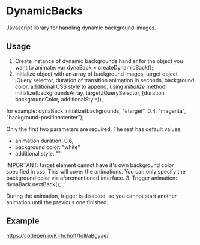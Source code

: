 # DynamicBacks
Javascript library for handling dynamic background-images.

## Usage
1. Create instance of dynamic backgrounds handler for the object you want to animate:
  var dynaBack = createDynamicBack();
2. Initialize object with an array of background images, target object jQuery selector, duration of transition animation in seconds, background color, additional CSS style to append, using _initialize_ method:
  initialize(backgroundsArray, targetJQuerySelector, [duration, backgroundColor, additionalStyle]),
  
  for example:
  dynaBack.initialize(backgrounds, "#target", 0.4, "magenta", "background-position:center");
  
Only the first two parameters are required. The rest has default values:
  - animation duration: 0.6,
  - background color: "white"
  - additional style: ""
  
IMPORTANT: target element cannot have it's own background color specified in css. This will cover the animations. You can only specify the background color via aforementioned interface.
3. Trigger animation:
  dynaBack.nextBack();
  
  During the animation, trigger is disabled, so you cannot start another animation until the previous one finished.

## Example
https://codepen.io/Kirhchoff/full/aBgyae/
